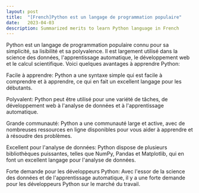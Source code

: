```yaml
---
layout: post
title:  "[French]Python est un langage de programmation populaire"
date:   2023-04-03
description: Summarized merits to learn Python language in French
---
```


Python est un langage de programmation populaire connu pour sa simplicité, sa lisibilité et sa polyvalence. Il est largement utilisé dans la science des données, l'apprentissage automatique, le développement web et le calcul scientifique. Voici quelques avantages à apprendre Python:

Facile à apprendre: Python a une syntaxe simple qui est facile à comprendre et à apprendre, ce qui en fait un excellent langage pour les débutants.

Polyvalent: Python peut être utilisé pour une variété de tâches, de développement web à l'analyse de données et à l'apprentissage automatique.

Grande communauté: Python a une communauté large et active, avec de nombreuses ressources en ligne disponibles pour vous aider à apprendre et à résoudre des problèmes.

Excellent pour l'analyse de données: Python dispose de plusieurs bibliothèques puissantes, telles que NumPy, Pandas et Matplotlib, qui en font un excellent langage pour l'analyse de données.

Forte demande pour les développeurs Python: Avec l'essor de la science des données et de l'apprentissage automatique, il y a une forte demande pour les développeurs Python sur le marché du travail.